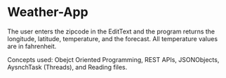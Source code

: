 # Weather-App

The user enters the zipcode in the EditText and the program returns the longitude, latitude, temperature, and the forecast. All temperature values are in fahrenheit.

Concepts used: Obejct Oriented Programming, REST APIs, JSONObjects, AysnchTask (Threads), and Reading files.
